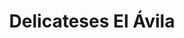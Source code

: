 ---
title: "Delicateses El Ávila"
url: /santa-cruz-de-la-sierra/delicateses-el-avila/
shop: general
---